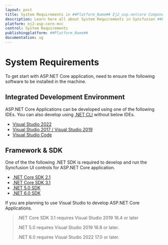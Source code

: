 ```yaml
---
layout: post
title: System Requirements in ##Platform_Name## Ej2_asp.netcore Component
description: Learn here all about System Requirements in Syncfusion ##Platform_Name## Ej2_asp.netcore component and more.
platform: ej2-asp-core-mvc
control: System Requirements
publishingplatform: ##Platform_Name##
documentation: ug
---
```


# System Requirements

To get start with ASP.NET Core application, need to ensure the following software to be installed in the machine.

## Integrated Development Environment

ASP.NET Core Applications can be developed using one of the following IDEs. You can also develop using [.NET CLI](https://docs.microsoft.com/en-us/dotnet/core/tools/) without below IDEs.

* [Visual Studio 2022](https://visualstudio.microsoft.com/vs/)
* [Visual Studio 2017 / Visual Studio 2019](https://visualstudio.microsoft.com/vs/older-downloads/)
* [Visual Studio Code](https://code.visualstudio.com/)

## Framework & SDK

One of the the following .NET SDK is required to develop and run the Syncfusion UI controls for ASP.NET Core application.

* [.NET Core SDK 2.1](https://dotnet.microsoft.com/download/dotnet-core/2.1)
* [.NET Core SDK 3.1](https://dotnet.microsoft.com/download/dotnet-core/3.1)
* [.NET 5.0 SDK](https://dotnet.microsoft.com/download/dotnet/5.0)
* [.NET 6.0 SDK](https://dotnet.microsoft.com/download/dotnet/6.0)

If you are planning to use Visual Studio to develop ASP.NET Core Applications.
> .NET Core SDK 3.1 requires Visual Studio 2019 16.4 or later
>
> .NET 5.0 requires Visual Studio 2019 16.8 or later.
>
> .NET 6.0 requires Visual Studio 2022 17.0 or later.
